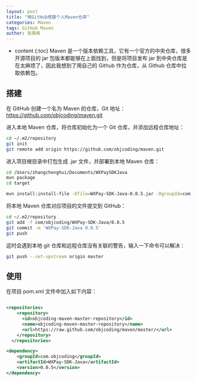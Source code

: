```yaml
---
layout: post
title: "用GitHub搭建个人Maven仓库"
categories: Maven
tags: GitHub Maven
author: 张乘辉
---
```


* content
{:toc}
Maven 是一个版本依赖工具，它有一个官方的中央仓库，很多开源项目的 jar 包版本都能够在上面找到，但是将项目发布 jar 到中央仓库是在太麻烦了，因此我想到了用自己的 Github 作为仓库，从 Github 仓库中拉取依赖包。









## 搭建

在 GitHub 创建一个名为 Maven 的仓库，Git 地址：https://github.com/objcoding/maven.git

进入本地 Maven 仓库，将仓库初始化为一个 Git 仓库，并添加远程仓库地址：

```bash
cd ~/.m2/repository
git init
git remote add origin https://github.com/objcoding/maven.git
```



进入项目根目录中打包生成 .jar 文件，并部署到本地 Maven 仓库：

```bash
cd /Users/zhangchenghui/Documents/WXPaySDKJava
mvn package
cd target

mvn install:install-file -Dfile=WXPay-SDK-Java-0.0.5.jar -DgroupId=com.objcoding -DartifactId=WXPay-SDK-Java -Dversion=1.0.0 -Dpackaging=jar
```



将本地 Maven 仓库对应项目的文件提交到 GitHub：

```bash
cd ~/.m2/repository
git add -f com/objcoding/WXPay-SDK-Java/0.0.5
git commit -m 'WXPay-SDK-Java 0.0.5'
git push
```

这时会遇到本地 git 仓库和远程仓库没有关联的警告，输入一下命令可以解决：

```bash
git push --set-upstream origin master
```





## 使用

在项目 pom.xml 文件中加入如下内容：

```xml

<repositories>
    <repository>
      <id>objcoding-maven-master-repository</id>
      <name>objcoding-maven-master-repository</name>
      <url>https://raw.github.com/objcoding/maven/master/</url>
    </repository>
  </repositories>

<dependency>
    <groupId>com.objcoding</groupId>
    <artifactId>WXPay-SDK-Java</artifactId>
    <version>0.0.5</version>
</dependency>

```











